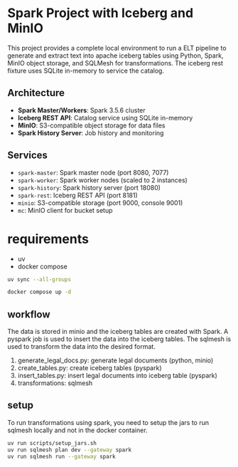 # Spark Project with Iceberg and MinIO

This project provides a complete local environment to run a ELT pipeline to generate and extract text into apache iceberg tables using Python, Spark, MinIO object storage, and SQLMesh for transformations.  The iceberg rest fixture uses SQLite in-memory to service the catalog.

## Architecture

- **Spark Master/Workers**: Spark 3.5.6 cluster
- **Iceberg REST API**: Catalog service using SQLite in-memory
- **MinIO**: S3-compatible object storage for data files
- **Spark History Server**: Job history and monitoring

## Services

- `spark-master`: Spark master node (port 8080, 7077)
- `spark-worker`: Spark worker nodes (scaled to 2 instances)
- `spark-history`: Spark history server (port 18080)
- `spark-rest`: Iceberg REST API (port 8181)
- `minio`: S3-compatible storage (port 9000, console 9001)
- `mc`: MinIO client for bucket setup

# requirements
- uv 
- docker compose

``` bash
uv sync --all-groups
```
``` bash
docker compose up -d
```

## workflow
The data is stored in minio and the iceberg tables are created with Spark. A pyspark job is used to insert the data into the iceberg tables.  The sqlmesh is used to transform the data into the desired format.

1. generate_legal_docs.py: generate legal documents (python, minio)
2. create_tables.py: create iceberg tables (pyspark)
3. insert_tables.py: insert legal documents into iceberg table (pyspark)
4. transformations: sqlmesh 

## setup
To run transformations using spark, you need to setup the jars to run sqlmesh locally and not in the docker container.
``` bash
uv run scripts/setup_jars.sh
uv run sqlmesh plan dev --gateway spark
uv run sqlmesh run --gateway spark
```